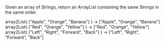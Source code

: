  Given an array of Strings, return an ArrayList containing the same Strings in the same order.
	
   array2List( {"Apple", "Orange", "Banana"} )  ->  ["Apple", "Orange", "Banana"]
	 array2List( {"Red", "Orange", "Yellow"} )  ->  ["Red", "Orange", "Yellow"]
	 array2List( {"Left", "Right", "Forward", "Back"} )  ->  ["Left", "Right", "Forward", "Back"] 
